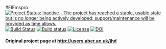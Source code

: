 
#FIEmspro 
[![Project Status: Inactive - The project has reached a stable, usable state but is no longer being actively developed; support/maintenance will be provided as time allows.](http://www.repostatus.org/badges/0.1.0/inactive.svg)](http://www.repostatus.org/#inactive) [![Build Status](https://travis-ci.org/wilsontom/FIEmspro.svg?branch=master)](https://travis-ci.org/wilsontom/FIEmspro) [![Build status](https://ci.appveyor.com/api/projects/status/3inyx9ob77cnx5u3/branch/master?svg=true)](https://ci.appveyor.com/project/wilsontom/fiemspro/branch/master) 
[![License](https://img.shields.io/badge/license-GNU%20General%20Public%20License%20v2.0-blue.svg "GNU GPL v2.0")](LICENSE)
[![DOI](https://zenodo.org/badge/18139/wilsontom/FIEmspro.svg)](https://zenodo.org/badge/latestdoi/18139/wilsontom/FIEmspro)

#### Original project page at http://users.aber.ac.uk/jhd

